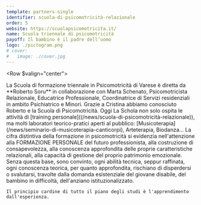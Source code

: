 ```yaml
---
template: partners-single
identifier: scuola-di-psicomotricità-relazionale
order: 5
website: https://scuolapsicomotricita.it/
name: Scuola triennale di psicomotricità
payoff: Il bambino è il padre dell’uomo
logo: ./pictogram.png
# cover:
#   image: ./cover.jpg
---
```


<EntryInfo variant="web" label="Visita" value="[scuolapsicomotricita.it](https://scuolapsicomotricita.it/)"/>
<EntryInfo variant="location" label="Sede" value="[Via Vergani 1, 21100 Varese](https://goo.gl/maps/h2J3oPbQsXw7A2Cx9)"/>
<EntryInfo variant="phone" label="Telefoni" value="[347 250 6558](tel:3472506558) o [339 617 85 72](tel:3396178572)"/>
<EntryInfo variant="email" label="Email" value="[scuolapsi2018@gmail.com](mailto:scuolapsi2018@gmail.com)"/>
<EntryInfo variant="teacher" label="Fondata da" value="[Roberto Soru](https://www.facebook.com/roberto.soru.94)" $bottom={6}/>

<Row $valign="center">
  <Col md={6} $initial>
    La Scuola di formazione triennale in Psicomotricità di Varese è diretta da **Roberto Soru** in collaborazione con Marta Schenato, Psicomotricista Relazionale, Educatrice Professionale, Coordinatrice di Servizi residenziali in ambito Psichiatrico e Minori.
  </Col>
  <Col md={6}>
    <Alert color="lilla">
      Grazie a Cristina abbiamo conosciuto Roberto e la Scuola di Psicomotricità. Oggi La Schola non solo ospita le attività di [training personale]((/news/scuola-di-psicomotricità-relazionale)), ma molti laboratori teorico-pratici aperti al pubblico: [Musicoterapia](/news/seminario-di-musicoterapia-canticorpi), Arteterapia, Biodanza...
    </Alert>
  </Col>
</Row>
<Row>
  <Col $columned $top={4}>
    La cifra distintiva della formazione in psicomotricità si evidenzia nell'attenzione alla FORMAZIONE PERSONALE del futuro professionista, alla costruzione di consapevolezza, alla conoscenza approfondita delle proprie caratteristiche relazionali, alla capacità di gestione del proprio patrimonio emozionale. Senza questa base, sono convinto, ogni abilità tecnica, seppur raffinata, ogni conoscenza teorica, per quanto approfondita, rischiano di disperdersi o svalutarsi, travolte dalla domanda esistenziale del giovane disabile, del bambino in difficoltà, dell'anziano istituzionalizzato.

    Il principio cardine di tutto il piano degli studi è l'apprendimento dall'esperienza.
  </Col>
</Row>
